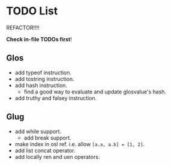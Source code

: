 # TODO List

REFACTOR!!!!

**Check in-file TODOs first**!

## Glos

- add typeof instruction.
- add tostring instruction.
- add hash instruction.
  - find a good way to evaluate and update glosvalue's hash.
- add truthy and falsey instruction.

## Glug

- add while support.
  - add break support.
- make index in osl ref. i.e. allow `[a.a, a.b] = [1, 2]`.
- add list concat operator.
- add locally ren and uen operators.
